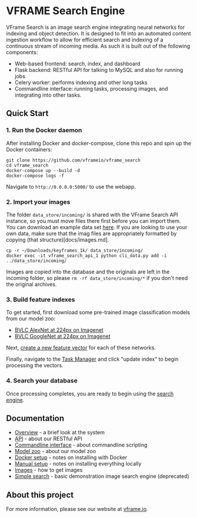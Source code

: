# VFRAME Search Engine

VFrame Search is an image search engine integrating neural networks for indexing and object detection.  It is designed to fit into an automated content ingestion workflow to allow for efficient search and indexing of a continuous stream of incoming media.  As such it is built out of the following components:

- Web-based frontend: search, index, and dashboard
- Flask backend: RESTful API for talking to MySQL and also for running jobs
- Celery worker: performs indexing and other long tasks
- Commandline interface: running tasks, processing images, and integrating into other tasks.

## Quick Start

### 1. Run the Docker daemon

After installing Docker and docker-compose, clone this repo and spin up the Docker containers:

```
git clone https://github.com/vframeio/vframe_search
cd vframe_search
docker-compose up --build -d
docker-compose logs -f
```

Navigate to `http://0.0.0.0:5000/` to use the webapp.

### 2. Import your images

The folder `data_store/incoming/` is shared with the VFrame Search API instance, so you must move files there first before you can import them. You can download an example data set [here](vframe.ams3.digitaloceanspaces.com/v2/dev/keyframes/keyframes_1k.zip). If you are looking to use your own data, make sure that the imag files are appropriately formatted by copying (that structure)[docs/images.md].

```
cp -r ~/Downloads/keyframes_1k/ data_store/incoming/
docker exec -it vframe_search_api_1 python cli_data.py add -i ../data_store/incoming/
```

Images are copied into the database and the originals are left in the incoming folder, so please `rm -rf data_store/incoming/*` if you don't need the original archives.

### 3. Build feature indexes

To get started, first download some pre-trained image classification models from our model zoo:

* [BVLC AlexNet at 224px on Imagenet](http://0.0.0.0:5000/modelzoo/caffe_bvlc_alexnet_imagenet/show/)
* [BVLC GoogleNet at 224px on Imagenet](http://0.0.0.0:5000/modelzoo/caffe_bvlc_googlenet_imagenet/show/)

Next, [create a new feature vector](http://0.0.0.0:5000/feature/new/) for each of these networks.

Finally, navigate to the [Task Manager](http://0.0.0.0:5000/task/) and click "update index" to begin processing the vectors.

### 4. Search your database

Once processing completes, you are ready to begin using the [search engine](http://0.0.0.0:5000/search/).

## Documentation

- [Overview](docs/overview.md) - a brief look at the system
- [API](docs/api.md) - about our RESTful API
- [Commandline interface](docs/commands.md) - about commandline scripting
- [Model zoo](docs/modelzoo.md) - about our model zoo
- [Docker setup](docs/docker.md) - notes on installing with Docker
- [Manual setup](docs/setup.md) - notes on installing everything locally
- [Images](docs/images.md) - how to get images
- [Simple search](docs/simple-search.md) - basic demonstration image search engine (deprecated)

## About this project

For more information, please see our website at [vframe.io](https://vframe.io).
